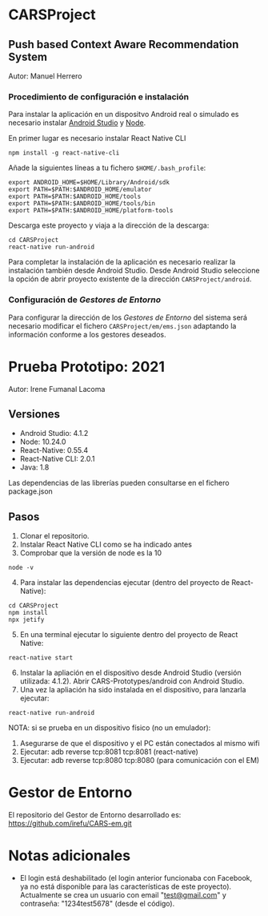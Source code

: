 # CARSProject
## Push based Context Aware Recommendation System

Autor: Manuel Herrero

### Procedimiento de configuración e instalación

Para instalar la aplicación en un dispositvo Android real o simulado es necesario instalar [Android Studio](https://developer.android.com/studio/?hl=es-419) y [Node](https://nodejs.org/es/).

En primer lugar es necesario instalar React Native CLI
```
npm install -g react-native-cli
```

Añade la siguientes líneas a tu fichero `$HOME/.bash_profile`:
```
export ANDROID_HOME=$HOME/Library/Android/sdk
export PATH=$PATH:$ANDROID_HOME/emulator
export PATH=$PATH:$ANDROID_HOME/tools
export PATH=$PATH:$ANDROID_HOME/tools/bin
export PATH=$PATH:$ANDROID_HOME/platform-tools
```

Descarga este proyecto y viaja a la dirección de la descarga:
```
cd CARSProject
react-native run-android
```
Para completar la instalación de la aplicación es necesario realizar la instalación también desde Android Studio. Desde Android Studio seleccione la opción de abrir proyecto existente de la dirección `CARSProject/android`.

### Configuración de _Gestores de Entorno_

Para configurar la dirección de los *Gestores de Entorno* del sistema será necesario modificar el fichero `CARSProject/em/ems.json` adaptando la información conforme a los gestores deseados. 


# Prueba Prototipo: 2021
Autor: Irene Fumanal Lacoma

## Versiones
- Android Studio: 4.1.2
- Node: 10.24.0
- React-Native: 0.55.4
- React-Native CLI: 2.0.1
- Java: 1.8

Las dependencias de las librerías pueden consultarse en el fichero package.json 

## Pasos

1. Clonar el repositorio. 
2. Instalar React Native CLI como se ha indicado antes
3. Comprobar que la versión de node es la 10
```
node -v
```   
4. Para instalar las dependencias ejecutar (dentro del proyecto de React-Native):
```
cd CARSProject
npm install
npx jetify
```
5. En una terminal ejecutar lo siguiente dentro del proyecto de React Native:
```
react-native start
```
6. Instalar la apliación en el dispositivo desde Android Studio (versión utilizada: 4.1.2). Abrir CARS-Prototypes/android con Android Studio.
7. Una vez la apliación ha sido instalada en el dispositivo, para lanzarla ejecutar:
```
react-native run-android
```

NOTA: si se prueba en un dispositivo físico (no un emulador):
1. Asegurarse de que el dispositivo y el PC están conectados al mismo wifi
2. Ejecutar: adb reverse tcp:8081 tcp:8081 (react-native)
3. Ejecutar: adb reverse tcp:8080 tcp:8080 (para comunicación con el EM)


# Gestor de Entorno
El repositorio del Gestor de Entorno desarrollado es: https://github.com/irefu/CARS-em.git 

# Notas adicionales
- El login está deshabilitado (el login anterior funcionaba con Facebook, ya no está disponible para las características de este proyecto). Actualmente se crea un usuario con email "test@gmail.com" y contraseña: "1234test5678" (desde el código).
